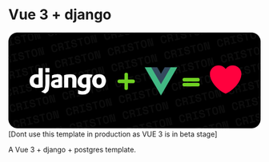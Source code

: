 # Vue 3 + django

![Facebook Cover - 1.png](/cover.png)
[Dont use this template in production as VUE 3 is in beta stage]

A Vue 3 + django + postgres template.
